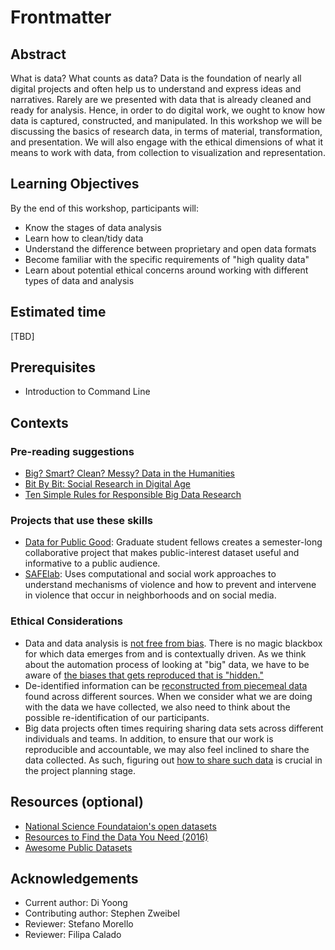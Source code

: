 # Frontmatter

## Abstract

What is data? What counts as data? Data is the foundation of nearly all digital projects and often help us to understand and express ideas and narratives. Rarely are we presented with data that is already cleaned and ready for analysis. Hence, in order to do digital work, we ought to know how data is captured, constructed, and manipulated. In this workshop we will be discussing the basics of research data, in terms of material, transformation, and presentation. We will also engage with the ethical dimensions of what it means to work with data, from collection to visualization and representation. 

## Learning Objectives

By the end of this workshop, participants will:

- Know the stages of data analysis
- Learn how to clean/tidy data
- Understand the difference between proprietary and open data formats
- Become familiar with the specific requirements of "high quality data"
- Learn about potential ethical concerns around working with different types of data and analysis

## Estimated time

[TBD]

## Prerequisites

- Introduction to Command Line

## Contexts

### Pre-reading suggestions

- [Big? Smart? Clean? Messy? Data in the Humanities](http://journalofdigitalhumanities.org/2-3/big-smart-clean-messy-data-in-the-humanities/)
- [Bit By Bit: Social Research in Digital Age](https://www.bitbybitbook.com/en/1st-ed/preface/)
- [Ten Simple Rules for Responsible Big Data Research](https://www.ncbi.nlm.nih.gov/pmc/articles/PMC5373508/) 


### Projects that use these skills

- [Data for Public Good](https://dataforgood.commons.gc.cuny.edu/): Graduate student fellows creates a semester-long collaborative project that makes public-interest dataset useful and informative to a public audience.
- [SAFElab](https://safelab.socialwork.columbia.edu/): Uses computational and social work approaches to understand mechanisms of violence and how to prevent and intervene in violence that occur in neighborhoods and on social media. 

### Ethical Considerations  

- Data and data analysis is [not free from bias](https://medium.com/@angebassa/data-alone-isnt-ground-truth-9e733079dfd4). There is no magic blackbox for which data emerges from and is contextually driven. As we think about the automation process of looking at "big" data, we have to be aware of [the biases that gets reproduced that is "hidden."](https://www.propublica.org/article/machine-bias-risk-assessments-in-criminal-sentencing)
- De-identified information can be [reconstructed from piecemeal data](https://techscience.org/a/2015092903/) found across different sources. When we consider what we are doing with the data we have collected, we also need to think about the possible re-identification of our participants. 
- Big data projects often times requiring sharing data sets across different individuals and teams. In addition, to ensure that our work is reproducible and accountable, we may also feel inclined to share the data collected. As such, figuring out [how to share such data](https://techscience.org/a/2015101601/) is crucial in the project planning stage. 


## Resources (optional)

- [National Science Foundataion's open datasets](https://catalog.data.gov/organization/nsf-gov)
- [Resources to Find the Data You Need (2016)](https://flowingdata.com/2016/11/10/find-the-data-you-need-2016-edition/)
- [Awesome Public Datasets](https://github.com/awesomedata/awesome-public-datasets)

## Acknowledgements

- Current author: Di Yoong
- Contributing author: Stephen Zweibel
- Reviewer: Stefano Morello
- Reviewer: Filipa Calado

